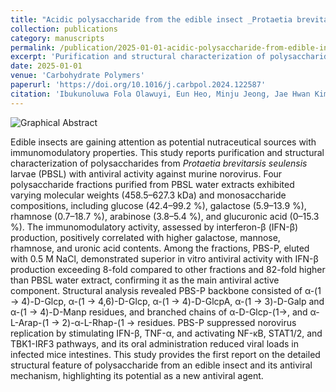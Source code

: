 ```yaml
---
title: "Acidic polysaccharide from the edible insect _Protaetia brevitarsis seulensis_ activates antiviral immunity to suppress norovirus infection"
collection: publications
category: manuscripts
permalink: /publication/2025-01-01-acidic-polysaccharide-from-edible-insect
excerpt: 'Purification and structural characterization of polysaccharides from _Protaetia brevitarsis seulensis_ larvae (PBSL) with antiviral activity against murine norovirus.'
date: 2025-01-01
venue: 'Carbohydrate Polymers'
paperurl: 'https://doi.org/10.1016/j.carbpol.2024.122587'
citation: 'Ibukunoluwa Fola Olawuyi, Eun Heo, Minju Jeong, Jae Hwan Kim, Jong-Jin Park, Jongbeom Chae, Subin Gwon, Seong Do Lee, Hunseong Kim, Oyindamola Vivian Ojulari, Young-Bo Song, Byung-Hoo Lee, Bon Bin Gu, Soo Rin Kim, Joon Ha Lee, Wonyoung Lee, Jae Sam Hwang, Ju-Ock Nam, Dongyup Hahn, Sanguine Byun. (2025). &quot;Acidic polysaccharide from the edible insect Protaetia brevitarsis seulensis activates antiviral immunity to suppress norovirus infection.&quot; <i>Carbohydrate Polymers</i>. 347.'
---
```


![Graphical Abstract](https://ars.els-cdn.com/content/image/1-s2.0-S0144861724008130-ga1_lrg.jpg)


Edible insects are gaining attention as potential nutraceutical sources with immunomodulatory properties. This study reports purification and structural characterization of polysaccharides from _Protaetia brevitarsis seulensis_ larvae (PBSL) with antiviral activity against murine norovirus. Four polysaccharide fractions purified from PBSL water extracts exhibited varying molecular weights (458.5–627.3 kDa) and monosaccharide compositions, including glucose (42.4–99.2 %), galactose (5.9–13.9 %), rhamnose (0.7–18.7 %), arabinose (3.8–5.4 %), and glucuronic acid (0–15.3 %). The immunomodulatory activity, assessed by interferon-β (IFN-β) production, positively correlated with higher galactose, mannose, rhamnose, and uronic acid contents. Among the fractions, PBS-P, eluted with 0.5 M NaCl, demonstrated superior in vitro antiviral activity with IFN-β production exceeding 8-fold compared to other fractions and 82-fold higher than PBSL water extract, confirming it as the main antiviral active component. Structural analysis revealed PBS-P backbone consisted of α-(1 → 4)-D-Glcp, α-(1 → 4,6)-D-Glcp, α-(1 → 4)-D-GlcpA, α-(1 → 3)-D-Galp and α-(1 → 4)-D-Manp residues, and branched chains of α-D-Glcp-(1→, and α-L-Arap-(1 → 2)-α-L-Rhap-(1 → residues. PBS-P suppressed norovirus replication by stimulating IFN-β, TNF-α, and activating NF-κB, STAT1/2, and TBK1-IRF3 pathways, and its oral administration reduced viral loads in infected mice intestines. This study provides the first report on the detailed structural feature of polysaccharide from an edible insect and its antiviral mechanism, highlighting its potential as a new antiviral agent.
